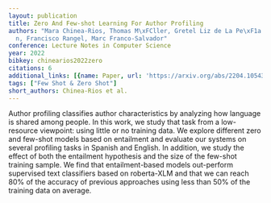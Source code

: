 ```yaml
---
layout: publication
title: Zero And Few-shot Learning For Author Profiling
authors: "Mara Chinea-Rios, Thomas M\xFCller, Gretel Liz de La Pe\xF1a Sarrac\xE9\
  n, Francisco Rangel, Marc Franco-Salvador"
conference: Lecture Notes in Computer Science
year: 2022
bibkey: chinearios2022zero
citations: 6
additional_links: [{name: Paper, url: 'https://arxiv.org/abs/2204.10543'}]
tags: ["Few Shot & Zero Shot"]
short_authors: Chinea-Rios et al.
---
```

Author profiling classifies author characteristics by analyzing how language
is shared among people. In this work, we study that task from a low-resource
viewpoint: using little or no training data. We explore different zero and
few-shot models based on entailment and evaluate our systems on several
profiling tasks in Spanish and English. In addition, we study the effect of
both the entailment hypothesis and the size of the few-shot training sample. We
find that entailment-based models out-perform supervised text classifiers based
on roberta-XLM and that we can reach 80% of the accuracy of previous approaches
using less than 50% of the training data on average.